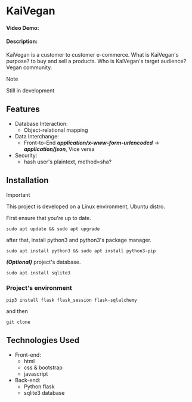 # KaiVegan
#### Video Demo: ~~<URL HERE>~~
#### Description: 
KaiVegan is a customer to customer e-commerce. What is KaiVegan's purpose? to buy and sell a products. Who is KaiVegan's target audience? Vegan community.

> [!NOTE]
> Still in development

## Features
- Database Interaction:
  - Object-relational mapping
- Data Interchange:
  - Front-to-End ***application/x-www-form-urlencoded*** -> ***application/json***, Vice versa
- Security:
  - hash user's plaintext, method=sha?

## Installation
> [!IMPORTANT]
> This project is developed on a Linux environment, Ubuntu distro.

First ensure that you're up to date.
```
sudo apt update && sudo apt upgrade
```
after that, install python3 and python3's package manager.
```
sudo apt install python3 && sudo apt install python3-pip
```
***(Optional)*** project's database.
```
sudo apt install sqlite3
```
### Project's environment
```
pip3 install flask flask_session flask-sqlalchemy
```
and then 
```
git clone 
```

## Technologies Used
- Front-end:
  - html
  - css & bootstrap
  - javascript
- Back-end:
  - Python flask
  - sqlite3 database
